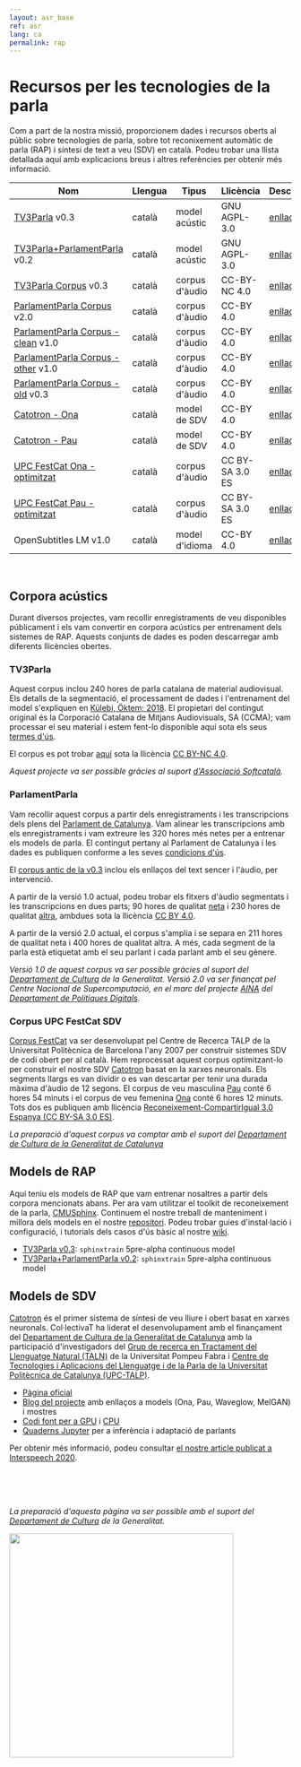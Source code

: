 ```yaml
---
layout: asr_base
ref: asr
lang: ca
permalink: rap
---
```

<style>
table {
    width:100%;
}
</style>

# Recursos per les tecnologies de la parla

Com a part de la nostra missió, proporcionem dades i recursos oberts al públic sobre tecnologies de parla, sobre tot reconixement automàtic de parla (RAP) i síntesi de text a veu (SDV) en català. Podeu trobar una llista detallada aquí amb explicacions breus i altres referències per obtenir més informació. 
  

| Nom                                     | Llengua | Tipus          | Llicència     | Descarregar    |
|---------------------------------------- | ------- | -----------    | --------      | -----------    |
| [TV3Parla][2]                      v0.3 | català  | model acústic  | GNU AGPL-3.0  | [enllaç][M0.3] |
| [TV3Parla+ParlamentParla][2]       v0.2 | català  | model acústic  | GNU AGPL-3.0  | [enllaç][M0.4] |
| [TV3Parla Corpus][4]               v0.3 | català  | corpus d'àudio | CC-BY-NC 4.0  | [enllaç][Ctv3] |
| [ParlamentParla Corpus][3]         v2.0 | català  | corpus d'àudio |  CC-BY 4.0    | [enllaç][Cp2.0]|
| [ParlamentParla Corpus - clean][3] v1.0 | català  | corpus d'àudio |  CC-BY 4.0    | [enllaç][CpC]  |
| [ParlamentParla Corpus - other][3] v1.0 | català  | corpus d'àudio |  CC-BY 4.0    | [enllaç][CpO]  |
| [ParlamentParla Corpus - old][3]   v0.3 | català  | corpus d'àudio |  CC-BY 4.0    | [enllaç][Cp0.3]|
| [Catotron - Ona][6]                     | català  | model de SDV   | CC-BY 4.0     | [enllaç][TTSOnaModel] |
| [Catotron - Pau][6]                     | català  | model de SDV   | CC-BY 4.0     | [enllaç][TTSPauModel] |
| [UPC FestCat Ona - optimitzat][5]       | català  | corpus d'àudio |  CC BY-SA 3.0 ES   | [enllaç][TTSOna]|
| [UPC FestCat Pau - optimitzat][5]       | català  | corpus d'àudio |  CC BY-SA 3.0 ES   | [enllaç][TTSPau]|
| OpenSubtitles LM                   v1.0 | català  | model d'idioma |  CC-BY 4.0    | [enllaç][LMos] |
 
<br/>

## Corpora acústics

Durant diversos projectes, vam recollir enregistraments de veu disponibles públicament i els vam convertir en corpora acústics per entrenament dels sistemes de RAP. Aquests conjunts de dades es poden descarregar amb diferents llicències obertes.

### TV3Parla

  Aquest corpus inclou 240 hores de parla catalana de material audiovisual. Els detalls de la segmentació, el processament de dades i l'entrenament del model s'expliquen en [Külebi, Öktem; 2018](https://www.isca-speech.org/archive/iberspeech_2018/kulebi18_iberspeech.html). El propietari del contingut original és la Corporació Catalana de Mitjans Audiovisuals, SA (CCMA); vam processar el seu material i estem fent-lo disponible aquí sota els seus [termes d'ús](http://www.ccma.cat/avis-legal/condicions-utilitzacio-del-portal/).

  El corpus es pot trobar [aquí][Ctv3] sota la llicència [CC BY-NC 4.0][ccbync].  

  *Aquest projecte va ser possible gràcies al suport [d'Associació Softcatalà](https://www.softcatala.org/).*


### ParlamentParla

Vam recollir aquest corpus a partir dels enregistraments i les transcripcions dels plens del [Parlament de Catalunya](https://www.parlament.cat/). Vam alinear les transcripcions amb els enregistraments i vam extreure les 320 hores més netes per a entrenar els models de parla. El contingut pertany al Parlament de Catalunya i les dades es publiquen conforme a les seves [condicions d'ús](https://www.parlament.cat/pcat/serveis-parlament/avis-legal/).

El [corpus antic de la v0.3][Cp0.3] inclou els enllaços del text sencer i l'àudio, per intervenció. 

A partir de la versió 1.0 actual, podeu trobar els fitxers d'àudio segmentats i les transcripcions en dues parts; 90 hores de qualitat [neta][CpC] i 230 hores de qualitat [altra][CpO], ambdues sota la llicència [CC BY 4.0][ccbync].

A partir de la versió 2.0 actual, el corpus s'amplia i se separa en 211 hores de qualitat neta i 400 hores de qualitat altra. A més, cada segment de la parla està etiquetat amb el seu parlant i cada parlant amb el seu gènere.

*Versió 1.0 de aquest corpus va ser possible gràcies al suport del [Departament de Cultura](http://cultura.gencat.cat/) de la Generalitat. Versió 2.0 va ser finançat pel Centre Nacional de Supercomputació, en el marc del projecte [AINA](http://aina.gencat.cat/) del [Departament de Polítiques Digitals](https://politiquesdigitals.gencat.cat/).*

### Corpus UPC FestCat SDV

[Corpus FestCat](http://festcat.talp.cat/en/) va ser desenvolupat pel Centre de Recerca TALP de la Universitat Politècnica de Barcelona l'any 2007 per construir sistemes SDV de codi obert per al català. Hem reprocessat aquest corpus optimitzant-lo per construir el nostre SDV [Catotron][catotron] basat en la xarxes neuronals. Els segments llargs es van dividir o es van descartar per tenir una durada màxima d'àudio de 12 segons. El corpus de veu masculina [Pau][TTSPau] conté 6 hores 54 minuts i el corpus de veu femenina [Ona][TTSOna] conté 6 hores 12 minuts. Tots dos es publiquen amb llicència [Reconeixement-CompartirIgual 3.0 Espanya (CC BY-SA 3.0 ES)][ccsaes].

*La preparació d'aquest corpus va comptar amb el suport del [Departament de Cultura de la Generalitat de Catalunya](http://cultura.gencat.cat/)*

## Models de RAP

Aquí teniu els models de RAP que vam entrenar nosaltres a partir dels corpora mencionats abans. Per ara vam utilitzar el toolkit de reconeixement de la parla, [CMUSphinx](https://cmusphinx.github.io/). Continuem el nostre treball de manteniment i millora dels models en el nostre [repositori](https://github.com/collectivat/cmusphinx-models). Podeu trobar guies d'instal·lació i configuració, i tutorials dels casos d'ús bàsic al nostre [wiki][wiki].

* [TV3Parla v0.3][M0.3]: `sphinxtrain` 5pre-alpha continuous model
* [TV3Parla+ParlamentParla v0.2][M0.4]: `sphinxtrain` 5pre-alpha continuous model
 
## Models de SDV

[Catotron][catotron] és el primer sistema de síntesi de veu lliure i obert basat en xarxes neuronals. Col·lectivaT ha liderat el desenvolupament amb el finançament del [Departament de Cultura de la Generalitat de Catalunya](http://cultura.gencat.cat/) amb la participació d'investigadors del [Grup de recerca en Tractament del Llenguatge Natural (TALN)][taln] de la Universitat Pompeu Fabra i [Centre de Tecnologies i Aplicacions del Llenguatge i de la Parla de la Universitat Politècnica de Catalunya (UPC-TALP)][talp].

- [Pàgina oficial][catotron]
- [Blog del projecte](/blog/2019-12-05-speech-synthesis-dl/) amb enllaços a models (Ona, Pau, Waveglow, MelGAN) i mostres
- [Codi font per a GPU](http://github.com/CollectivaT-dev/catotron) i [CPU](http://github.com/CollectivaT-dev/catotron-cpu)
- [Quaderns Jupyter](http://github.com/CollectivaT-dev/TallersParla) per a inferència i adaptació de parlants

Per obtenir més informació, podeu consultar [el nostre article publicat a Interspeech 2020][interspeech2020].


<br/>  
<br/> 
<br/>

*La preparació d'aquesta pàgina va ser possible amb el suport del [Departament de Cultura](http://cultura.gencat.cat/) de la Generalitat.*

<img src="/img/logo_generalitat.png" width="400"/>

[wiki]: https://github.com/collectivat/cmusphinx-models/wiki
[catotron]: http://catotron.cat/
[interspeech2020]: https://www.isca-speech.org/archive/interspeech_2020/kulebi20_interspeech.html
[taln]: https://www.upf.edu/web/taln
[talp]: https://www.talp.upc.edu/
[ccby]: https://creativecommons.org/licenses/by/4.0/
[ccbync]: https://creativecommons.org/licenses/by-nc/4.0/
[ccsaes]: https://creativecommons.org/licenses/by-sa/3.0/
[gapgl]: https://www.gnu.org/licenses/agpl-3.0.html
[Ctv3]: http://collectivat.cat/share/tv3_0.3.tar.gz
[CpC]: http://collectivat.cat/share/parlament_v1.0_clean.tar.gz
[CpO]: http://collectivat.cat/share/parlament_v1.0_other.tar.gz
[Cp0.3]: http://collectivat.cat/share/parlament_0.2.tar.gz
[Cp2.0]: https://zenodo.org/record/5541827
[M0.3]: http://collectivat.cat/share/ca-es-models-v0.3.0.zip
[M0.4]: http://collectivat.cat/share/ca-es-models-v0.4.0.zip
[LMos]: http://collectivat.cat/share/lm_ca_collectivat.zip
[TTSOna]: http://collectivat.cat/share/upc_ona_data.tar.gz
[TTSPau]: http://collectivat.cat/share/upc_pau_data.tar.gz
[TTSOnaModel]: http://collectivat.cat/share/upc_ona_tacotron2.pt
[TTSPauModel]: http://collectivat.cat/share/upc_pau_tacotron2.pt
[1]: #corpora-acústics
[2]: #models-de-rap
[3]: #parlamentparla
[4]: #tv3parla
[5]: #corpus-upc-festcat-sdv
[6]: #models-de-sdv
